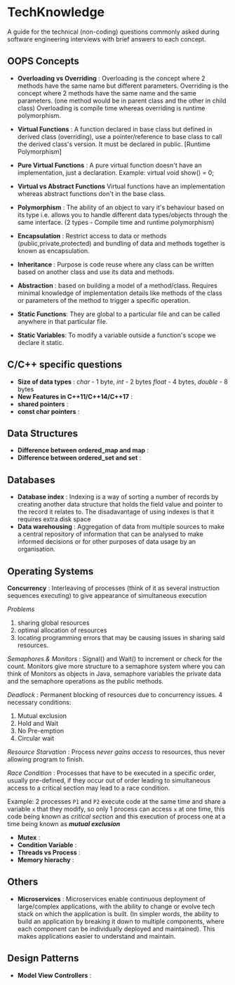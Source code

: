 # TechKnowledge
A guide for the technical (non-coding) questions commonly asked during software engineering interviews with brief answers to each concept.

## OOPS Concepts
* **Overloading vs Overriding** : Overloading is the concept where 2 methods have the same name but different parameters. Overriding is the concept where 2 methods have the same name and the same parameters. (one method would be in parent class and the other in child class) Overloading is compile time whereas overriding is runtime polymorphism.

* **Virtual Functions** : A function declared in base class but defined in derived class (overriding), use a pointer/reference to base class to call the derived class's version. It must be declared in public. [Runtime Polymorphism]

* **Pure Virtual Functions** : A pure virtual function doesn't have an implementation, just a declaration. Example: virtual void show() = 0;

* **Virtual vs Abstract Functions**
Virtual functions have an implementation whereas abstract functions don't in the base class.

* **Polymorphism** : The ability of an object to vary it's behaviour based on its type i.e. allows you to handle different data types/objects through the same interface. (2 types - Compile time and runtime polymorphism)

* **Encapsulation** : Restrict access to data or methods (public,private,protected) and bundling of data and methods together is known as encapsulation.

* **Inheritance** : Purpose is code reuse where any class can be written based on another class and use its data and methods.

* **Abstraction** : based on building a model of a method/class. Requires minimal knowledge of implementation details like methods of the class or parameters of the method to trigger a specific operation.

* **Static Functions**: They are global to a particular file and can be called anywhere in that particular file.

* **Static Variables**: To modify a variable outside a function's scope we declare it static. 

## C/C++ specific questions
* **Size of data types** : *char* - 1 byte, *int* - 2 bytes *float* - 4 bytes, *double* - 8 bytes
* **New Features in C++11/C++14/C++17** :
* **shared pointers** :
* **const char pointers** :

## Data Structures
* **Difference between ordered_map and map** :
* **Difference between ordered_set and set** :

## Databases
* **Database index** : Indexing is a way of sorting a number of records by creating another data structure that holds the field value and pointer to the record it relates to. The disadavantage of using indexes is that it requires extra disk space
* **Data warehousing** : Aggregation of data from multiple sources to make a central repository of information that can be analysed to make informed decisions or for other purposes of data usage by an organisation. 

## Operating Systems
**Concurrency** : Interleaving of processes (think of it as several instruction sequences executing) to give appearance of simultaneous execution  

*Problems*
1. sharing global resources  
2. optimal allocation of resources  
3. locating programming errors that may be causing issues in sharing said resources.  

*Semaphores & Monitors* : Signal() and Wait() to increment or check for the count. Monitors give more structure to a semaphore system where you can think of Monitors as objects in Java, semaphore variables the private data and the semaphore operations as the public methods.

*Deadlock* : Permanent blocking of resources due to concurrency issues. 4 necessary conditions:
1. Mutual exclusion
2. Hold and Wait
3. No Pre-emption
4. Circular wait

*Resource Starvation*  :  Process *never gains access* to resources, thus never allowing program to finish.

*Race Condition*  : Processes that have to be executed in a specific order, usually pre-defined, if they occur out of order leading to simultaneous access to a critical section may lead to a race condition.

Example: 2 processes `P1` and `P2` execute code at the same time and share a variable `x` that they modify, so only 1 process can access `x` at one time, this code being known as *critical section* and this execution of process one at a time being known as **_mutual exclusion_**

* **Mutex** :  
* **Condition Variable** :
* **Threads vs Process** :
* **Memory hierachy** :


## Others
* **Microservices** : Microservices enable continuous deployment of large/complex applications, with the ability to change or evolve tech stack on which the application is built. (In simpler words, the ability to build an application by breaking it down to multiple components, where each component can be individually deployed and maintained).
This makes applications easier to understand and maintain.

## Design Patterns
* **Model View Controllers** :